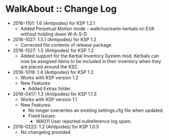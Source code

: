 # WalkAbout :: Change Log

* 2016-1101: 1.6 (Antipodes) for KSP 1.2.1
	+ Added Perpetual Motion mode - walk/run/swim kerbals on EVA without holding down W-A-S-D
* 2016-1027: 1.5.1 (Antipodes) for KSP 1.2
	+ Corrected file contents of release package
* 2016-1027: 1.5 (Antipodes) for KSP 1.2
	+ Added support for the Kerbal Inventory System mod. Kerbals can now be assigned items to be included in their inventory when they are placed around the KSC.
* 2016-1019: 1.4 (Antipodes) for KSP 1.2
	+ Works with KSP version 1.2
	+ New Features:
		- Added Extras folder.
* 2016-0417: 1.3 (Antipodes) for KSP 1.1.3
	+ Works with KSP version 1.1
	+ New Features:
		- No longer overwrites an existing settings.cfg file when updated.
		- Fixed Issues:
			- WA011 User reported nullreference log spam.
* 2016-0222: 1.2 (Antipodes) for KSP 1.0.5
	+ No changelog provided
